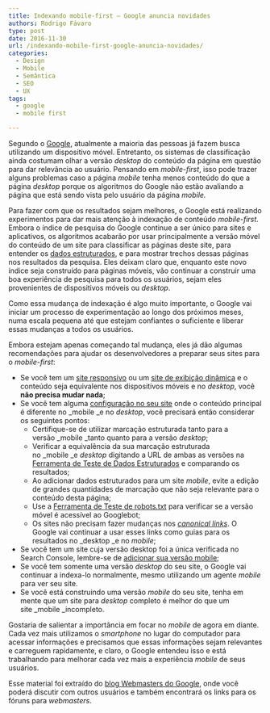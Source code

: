 ```yaml
---
title: Indexando mobile-first – Google anuncia novidades
authors: Rodrigo Fávaro
type: post
date: 2016-11-30
url: /indexando-mobile-first-google-anuncia-novidades/
categories:
  - Design
  - Mobile
  - Semântica
  - SEO
  - UX
tags:
  - google
  - mobile first

---
```

Segundo o <a href="https://webmasters.googleblog.com/2016/11/mobile-first-indexing.html" target="_blank">Google</a>, atualmente a maioria das pessoas já fazem busca utilizando um dispositivo móvel. Entretanto, os sistemas de classificação ainda costumam olhar a versão _desktop_ do conteúdo da página em questão para dar relevância ao usuário. Pensando em _mobile-first_, isso pode trazer alguns problemas caso a página _mobile_ tenha menos conteúdo do que a página _desktop_ porque os algoritmos do Google não estão avaliando a página que está sendo vista pelo usuário da página _mobile._

Para fazer com que os resultados sejam melhores, o Google está realizando experimentos para dar mais atenção à indexação de conteúdo _mobile-first_. Embora o índice de pesquisa do Google continue a ser único para sites e aplicativos, os algoritmos acabarão por usar principalmente a versão móvel do conteúdo de um site para classificar as páginas deste site, para entender os [dados estruturados][1], e para mostrar trechos dessas páginas nos resultados da pesquisa. Eles deixam claro que, enquanto este novo índice seja construído para páginas móveis, vão continuar a construir uma boa experiência de pesquisa para todos os usuários, sejam eles provenientes de dispositivos móveis ou _desktop_.

Como essa mudança de indexação é algo muito importante, o Google vai iniciar um processo de experimentação ao longo dos próximos meses, numa escala pequena até que estejam confiantes o suficiente e liberar essas mudanças a todos os usuários.

Embora estejam apenas começando tal mudança, eles já dão algumas recomendações para ajudar os desenvolvedores a preparar seus sites para o _mobile-first_:

  * Se você tem um <a href="https://developers.google.com/webmasters/mobile-sites/mobile-seo/responsive-design" target="_blank">site responsivo</a> ou um <a href="https://developers.google.com/webmasters/mobile-sites/mobile-seo/dynamic-serving" target="_blank">site de exibição dinâmica</a> e o conteúdo seja equivalente nos dispositivos móveis e no _desktop_, você **não precisa mudar nada**;
  * Se você tem alguma <a href="https://developers.google.com/webmasters/mobile-sites/mobile-seo/" target="_blank">configuração no seu site</a> onde o conteúdo principal é diferente no _mobile _e no _desktop_, você precisará então considerar os seguintes pontos: 
      * Certifique-se de utilizar marcação estruturada tanto para a versão _mobile _tanto quanto para a versão _desktop_;
      * Verificar a equivalência da sua marcação estruturada no _mobile _e _desktop_ digitando a URL de ambas as versões na <a href="https://search.google.com/structured-data/testing-tool" target="_blank">Ferramenta de Teste de Dados Estruturados</a> e comparando os resultados;
      * Ao adicionar dados estruturados para um site _mobile_, evite a edição de grandes quantidades de marcação que não seja relevante para o conteúdo desta página;
      * Use a <a href="https://support.google.com/webmasters/answer/6062598" target="_blank">Ferramenta de Teste de robots.txt</a> para verificar se a versão móvel é acessível ao Googlebot;
      * Os sites não precisam fazer mudanças nos [_canonical links_][2]. O Google vai continuar a usar esses links como guias para os resultados no _desktop _e no _mobile_;
  * Se você tem um site cuja versão desktop foi a única verificada no Search Console, lembre-se de <a href="https://support.google.com/webmasters/answer/35179" target="_blank">adicionar sua versão mobile</a>;
  * Se você tem somente uma versão _desktop_ do seu site, o Google vai continuar a indexa-lo normalmente, mesmo utilizando um agente _mobile_ para ver seu site.
  * Se você está construindo uma versão _mobile_ do seu site, tenha em mente que um site para _desktop_ completo é melhor do que um site _mobile _incompleto.

Gostaria de salientar a importância em focar no _mobile_ de agora em diante. Cada vez mais utilizamos o _smartphone_ no lugar do computador para acessar informações e precisamos que essas informações sejam relevantes e carreguem rapidamente, e claro, o Google entendeu isso e está trabalhando para melhorar cada vez mais a experiência _mobile_ de seus usuários.

Esse material foi extraído do <a href="https://webmasters.googleblog.com/2016/11/mobile-first-indexing.html" target="_blank">blog Webmasters do Google</a>, onde você poderá discutir com outros usuários e também encontrará os links para os fóruns para _webmasters_.

 [1]: https://rodrigofavaro.com/2016/07/04/introduzindo-rich-cards-um-novo-formato-de-resultados-para-buscas/
 [2]: https://developers.google.com/webmasters/mobile-sites/mobile-seo/separate-urls